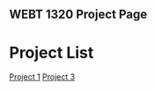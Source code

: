 ## WEBT 1320 Project Page

<h1>Project List</h1>

<a href="project1/index.html" target="_blank">Project 1</a>
<a href="Project 3/index.html" target="_blank">Project 3</a>

